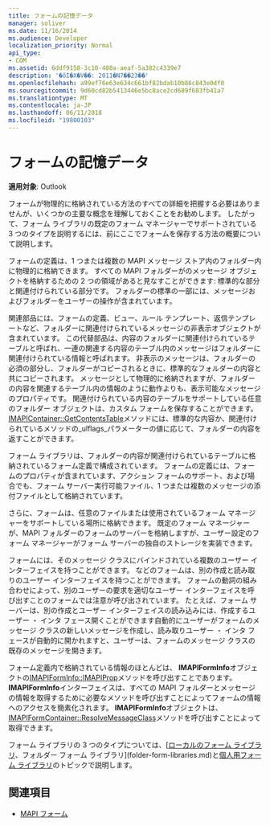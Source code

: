 ```yaml
---
title: フォームの記憶データ
manager: soliver
ms.date: 11/16/2014
ms.audience: Developer
localization_priority: Normal
api_type:
- COM
ms.assetid: 6ddf9158-3c10-408a-aeaf-5a382c4339e7
description: '�ŏI�X�V��: 2011�N7��23��'
ms.openlocfilehash: a99ef76e63e634c661bf82bdab10b86c843e0df0
ms.sourcegitcommit: 9d60cd82b5413446e5bc8ace2cd689f683fb41a7
ms.translationtype: MT
ms.contentlocale: ja-JP
ms.lasthandoff: 06/11/2018
ms.locfileid: "19800103"
---
```

# <a name="form-storage"></a>フォームの記憶データ

**適用対象**: Outlook 
  
フォームが物理的に格納されている方法のすべての詳細を把握する必要はありませんが、いくつかの主要な概念を理解しておくことをお勧めします。 したがって、フォーム ライブラリの既定のフォーム マネージャーでサポートされている 3 つのタイプを説明するには、前にここでフォームを保存する方法の概要について説明します。
  
フォームの定義は、1 つまたは複数の MAPI メッセージ ストア内のフォルダー内に物理的に格納できます。 すべての MAPI フォルダーがのメッセージ オブジェクトを格納するための 2 つの領域があると見なすことができます: 標準的な部分と関連付けられている部分です。 フォルダーの標準の一部には、メッセージおよびフォルダーをユーザーの操作が含まれています。
  
関連部品には、フォームの定義、ビュー、ルール テンプレート、返信テンプレートなど、フォルダーに関連付けられているメッセージの非表示オブジェクトが含まれています。 この代替部品は、内容のフォルダーに関連付けられているテーブルと呼ばれ、一連の関連する内容のテーブル内のメッセージはフォルダーに関連付けられている情報と呼ばれます。 非表示のメッセージは、フォルダーの必須の部分し、フォルダーがコピーされるときに、標準的なフォルダーの内容と共にコピーされます。 メッセージとして物理的に格納されますが、フォルダーの内容を関連するテーブル内の情報のように動作よりも、表示可能なメッセージのプロパティです。 関連付けられている内容のテーブルをサポートしている任意のフォルダー オブジェクトは、カスタム フォームを保存することができます。 [IMAPIContainer::GetContentsTable](imapicontainer-getcontentstable.md)メソッドには、標準的な内容か、関連付けられているメソッドの_ulflags_パラメーターの値に応じて、フォルダーの内容を返すことができます。 
  
フォーム ライブラリは、フォルダーの内容が関連付けられているテーブルに格納されているフォーム定義で構成されています。 フォームの定義には、フォームのプロパティが含まれています、アクション フォームのサポート、および場合でも、フォーム サーバー実行可能ファイル、1 つまたは複数のメッセージの添付ファイルとして格納されています。
  
さらに、フォームは、任意のファイルまたは使用されているフォーム マネージャーをサポートしている場所に格納できます。 既定のフォーム マネージャーが、MAPI フォルダーのフォームのサーバーを格納しますが、ユーザー設定のフォーム マネージャーがフォーム サーバーの独自のストレージを実装できます。
  
フォームには、そのメッセージ クラスにバインドされている複数のユーザー インターフェイスを持つことができます。 などのフォームは、別の作成と読み取りのユーザー インターフェイスを持つことができます。 フォームの動詞の組み合わせによって、別のユーザーの要求を適切なユーザー インターフェイスを呼び出すことのフォームでは注意が呼び出されています。 たとえば、フォーム サーバーは、別の作成とユーザー インターフェイスの読み込みには、作成するユーザー ・ インタ フェース開くことができます自動的にユーザーがフォームのメッセージ クラスの新しいメッセージを作成し、読み取りユーザー ・ インタ フェースが自動的に開かれますと、ユーザーは、フォームのメッセージ クラスの既存のメッセージを開きます。
  
フォーム定義内で格納されている情報のほとんどは、 **IMAPIFormInfo**オブジェクトの[IMAPIFormInfo::IMAPIProp](imapiforminfoimapiprop.md)メソッドを呼び出すことであります。 **IMAPIFormInfo**インターフェイスは、すべての MAPI フォルダーとメッセージの情報を取得するために必要なメソッドを呼び出すことによってフォームの情報へのアクセスを簡素化されます。 **IMAPIFormInfo**オブジェクトは、 [IMAPIFormContainer::ResolveMessageClass](imapiformcontainer-resolvemessageclass.md)メソッドを呼び出すことによって取得できます。 
  
フォーム ライブラリの 3 つのタイプについては、[[ローカルのフォーム ライブラリ](local-form-libraries.md)、フォルダー フォーム ライブラリ](folder-form-libraries.md)と[個人用フォーム ライブラリ](personal-form-libraries.md)のトピックで説明します。
  
## <a name="see-also"></a>関連項目

- [MAPI フォーム](mapi-forms.md)

